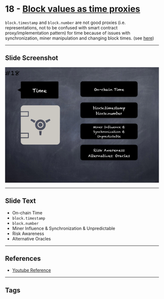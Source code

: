 # 18 - [Block values as time proxies](Block%20values%20as%20time%20proxies.md)
`block.timestamp` and `block.number` are not good proxies (i.e. representations, not to be confused with smart contract proxy/implementation pattern) for time because of issues with synchronization, miner manipulation and changing block times. (see [here](https://swcregistry.io/docs/SWC-116))
___
## Slide Screenshot
![018.png](../../images/pitfalls_and_best_practices101/018.png)
___
## Slide Text
- On-chain Time
- `block.timestamp`
- `block.number`
- Miner Influence & Synchronization & Unpredictable
- Risk Awareness
- Alternative Oracles
___
## References
- [Youtube Reference](https://youtu.be/OOzyoaYIw2k?t=1607)
___
## Tags
